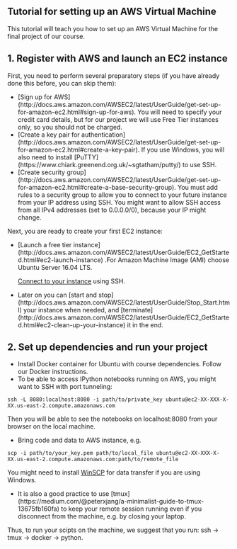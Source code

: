 Tutorial for setting up an AWS Virtual Machine
-------------------------------------------------

This tutorial will teach you how to set up an AWS Virtual Machine for the final project of our course.

**1. Register with AWS and launch an EC2 instance**
---------------------------------------------------

First, you need to perform several preparatory steps (if you have already done this before, you can skip them):

<ul>

<li>[Sign up for AWS](http://docs.aws.amazon.com/AWSEC2/latest/UserGuide/get-set-up-for-amazon-ec2.html#sign-up-for-aws). You will need to specify your credit card details, but for our project we will use Free Tier instances only, so you should not be charged.</li>

<li>[Create a key pair for authentication](http://docs.aws.amazon.com/AWSEC2/latest/UserGuide/get-set-up-for-amazon-ec2.html#create-a-key-pair). If you use Windows, you will also need to install [PuTTY](https://www.chiark.greenend.org.uk/~sgtatham/putty/) to use SSH.</li>

<li>[Create security group](http://docs.aws.amazon.com/AWSEC2/latest/UserGuide/get-set-up-for-amazon-ec2.html#create-a-base-security-group). You must add rules to a security group to allow you to connect to your future instance from your IP address using SSH. You might want to allow SSH access from all IPv4 addresses (set to 0.0.0.0/0), because your IP might change.</li>

</ul>

Next, you are ready to create your first EC2 instance:

<ul>

<li> [Launch a free tier instance](http://docs.aws.amazon.com/AWSEC2/latest/UserGuide/EC2_GetStarted.html#ec2-launch-instance) .For Amazon Machine Image (AMI) choose Ubuntu Server 16.04 LTS.</li>

[Connect to your instance](http://docs.aws.amazon.com/AWSEC2/latest/UserGuide/EC2_GetStarted.html#ec2-connect-to-instance-linux) using SSH.

<li> Later on you can [start and stop](http://docs.aws.amazon.com/AWSEC2/latest/UserGuide/Stop_Start.html) your instance when needed, and [terminate](http://docs.aws.amazon.com/AWSEC2/latest/UserGuide/EC2_GetStarted.html#ec2-clean-up-your-instance) it in the end.</li>

</ul>

**2. Set up dependencies and run your project**
-----------------------------------------------

<ul>

<li> Install Docker container for Ubuntu with course dependencies. Follow our Docker instructions.</li>

<li> To be able to access IPython notebooks running on AWS, you might want to SSH with port tunneling:</li>

</ul>

    ssh -L 8080:localhost:8080 -i path/to/private_key ubuntu@ec2-XX-XXX-X-XX.us-east-2.compute.amazonaws.com

Then you will be able to see the notebooks on localhost:8080 from your browser on the local machine.

<ul>

<li> Bring code and data to AWS instance, e.g.</li>

</ul>

    scp -i path/to/your_key.pem path/to/local_file ubuntu@ec2-XX-XXX-X-XX.us-east-2.compute.amazonaws.com:path/to/remote_file

You might need to install [WinSCP](https://winscp.net/eng/docs/lang:ru) for data transfer if you are using Windows.

<ul>

<li> It is also a good practice to use [tmux](https://medium.com/@peterxjang/a-minimalist-guide-to-tmux-13675fb160fa) to keep your remote session running even if you disconnect from the machine, e.g. by closing your laptop.</li>

</ul>

Thus, to run your scipts on the machine, we suggest that you run: ssh -> tmux -> docker -> python.